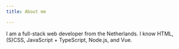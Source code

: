 ```yaml
---
title: About me

---
```

I am a full-stack web developer from the Netherlands. I know HTML, (S)CSS, JavaScript + TypeScript, Node.js, and Vue.